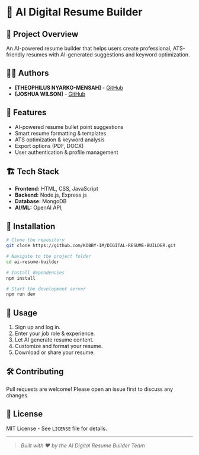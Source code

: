 # 📝 AI Digital Resume Builder


## 📌 Project Overview
An AI-powered resume builder that helps users create professional, 
ATS-friendly resumes with AI-generated suggestions and keyword optimization.


## 👨‍💻 Authors
- **[THEOPHILUS NYARKO-MENSAH]** - [GitHub](https://github.com/KOBBY-IM)
- **[JOSHUA WILSON]** - [GitHub](https://github.com/JoshuaWilson-RGU)




## 🚀 Features
- AI-powered resume bullet point suggestions
- Smart resume formatting & templates
- ATS optimization & keyword analysis
- Export options (PDF, DOCX)
- User authentication & profile management

## 🏗 Tech Stack
- **Frontend:** HTML, CSS, JavaScript
- **Backend:** Node.js, Express.js
- **Database:** MongoDB
- **AI/ML:** OpenAI API,


## 📜 Installation
```bash
# Clone the repository
git clone https://github.com/KOBBY-IM/DIGITAL-RESUME-BUILDER.git

# Navigate to the project folder
cd ai-resume-builder

# Install dependencies
npm install

# Start the development server
npm run dev
```

## 🎯 Usage
1. Sign up and log in.
2. Enter your job role & experience.
3. Let AI generate resume content.
4. Customize and format your resume.
5. Download or share your resume.

## 🛠 Contributing
Pull requests are welcome! Please open an issue first to discuss any changes.

## 📄 License
MIT License - See `LICENSE` file for details.

---

> _Built with ❤️ by the AI Digital Resume Builder Team_
